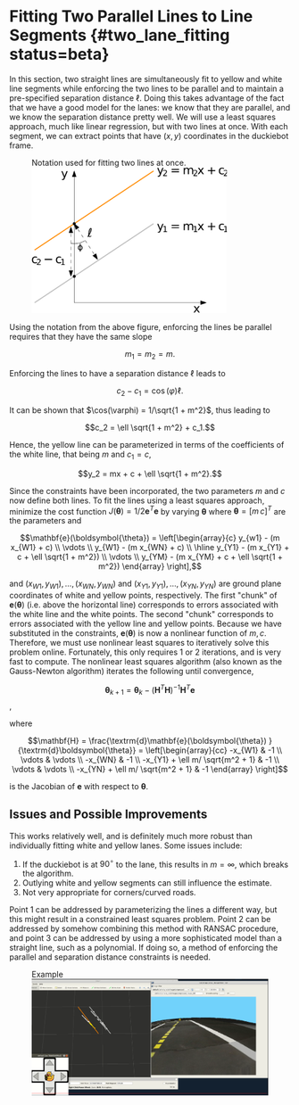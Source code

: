 # Fitting Two Parallel Lines to Line Segments {#two_lane_fitting status=beta}
In this section, two straight lines are simultaneously fit to yellow and white line segments while enforcing the two lines to be parallel and to maintain a pre-specified separation distance $\ell$. Doing this takes advantage of the fact that we have a good model for the lanes: we know that they are parallel, and we know the separation distance pretty well. We will use a least squares approach, much like linear regression, but with two lines at once. With each segment, we can extract points that have $(x,y)$ coordinates in the duckiebot frame.

<figure>
    <figcaption>Notation used for fitting two lines at once.</figcaption>
    <img style='width:25em' src="doubleLeastSquares.png"/>
</figure>

Using the notation from the above figure, enforcing the lines be parallel requires that they have the same slope

$$m_1 = m_2 = m.$$

Enforcing the lines to have a separation distance $\ell$ leads to

$$c_2 - c_1 = \cos(\varphi) \ell.$$

It can be shown that $\cos(\varphi) = 1/\sqrt{1 + m^2}$, thus leading to

$$c_2 = \ell \sqrt{1 + m^2} + c_1.$$ 

Hence, the yellow line can be parameterized in terms of the coefficients of the white line, that being $m$ and $c_1 = c$,

$$y_2 = mx + c + \ell \sqrt{1 + m^2}.$$

Since the constraints have been incorporated, the two parameters $m$ and $c$ now define both lines. To fit the lines using a least squares approach, minimize the cost function $J(\boldsymbol{\theta}) = 1/2 \mathbf{e}^T\mathbf{e}$ by varying $\boldsymbol{\theta}$ where $\boldsymbol{\theta} = [m \, c]^T$ are the parameters and

$$\mathbf{e}(\boldsymbol{\theta})  = \left[\begin{array}{c} y_{w1} - (m x_{W1} + c) \\ \vdots \\ y_{W1} - (m x_{WN} + c) \\ \hline y_{Y1} - (m x_{Y1} + c + \ell \sqrt{1 + m^2}) \\ \vdots \\  y_{YM} - (m x_{YM} + c + \ell \sqrt{1 + m^2}) \end{array} \right],$$

and $(x_{W1},y_{W1}), \ldots, (x_{WN},y_{WN})$ and $(x_{Y1},y_{Y1}), \ldots, (x_{YN},y_{YN})$ are ground plane coordinates of white and yellow points, respectively. The first "chunk" of $\mathbf{e}(\boldsymbol{\theta})$ (i.e. above the horizontal line) corresponds to errors associated with the white line and the white points. The second "chunk" corresponds to errors associated with the yellow line and yellow points. Because we have substituted in the constraints, $\mathbf{e}(\boldsymbol{\theta})$ is now a nonlinear function of $m,c$. Therefore, we must use nonlinear least squares to iteratively solve this problem online. Fortunately, this only requires 1 or 2 iterations, and is very fast to compute. The nonlinear least squares algorithm (also known as the Gauss-Newton algorithm) iterates the following until convergence,

$$ \boldsymbol{\theta}_{k+1} = \boldsymbol{\theta}_k - (\mathbf{H}^T \mathbf{H})^{-1}\mathbf{H}^T \mathbf{e}$$,

where

$$\mathbf{H} = \frac{\textrm{d}\mathbf{e}(\boldsymbol{\theta})  }{\textrm{d}\boldsymbol{\theta}} = \left[\begin{array}{cc} -x_{W1} & -1 \\ \vdots & \vdots \\ -x_{WN} & -1 \\ -x_{Y1} + \ell m/ \sqrt{m^2 + 1} & -1 \\ \vdots & \vdots \\ -x_{YN} + \ell m/ \sqrt{m^2 + 1} & -1 \end{array} \right]$$

is the Jacobian of $\mathbf{e}$ with respect to $\boldsymbol{\theta}$.

## Issues and Possible Improvements
This works relatively well, and is definitely much more robust than individually fitting white and yellow lanes. Some issues include:

1. If the duckiebot is at $90^\circ$ to the lane, this results in $m = \infty$, which breaks the algorithm.
2. Outlying white and yellow segments can still influence the estimate.
3. Not very appropriate for corners/curved roads.

Point 1 can be addressed by parameterizing the lines a different way, but this might result in a constrained least squares problem. Point 2 can be addressed by somehow combining this method with  RANSAC procedure, and point 3 can be addressed by using a more sophisticated model than a straight line, such as a polynomial. If doing so, a method of enforcing the parallel and separation distance constraints is needed.

<figure>
    <figcaption>Example</figcaption>
    <img style='width:50em' src="fitting_two_lanes_example.png"/>
</figure>